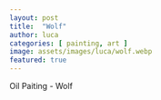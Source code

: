 ```yaml
---
layout: post
title:  "Wolf"
author: luca
categories: [ painting, art ]
image: assets/images/luca/wolf.webp
featured: true
---
```

Oil Paiting - Wolf


